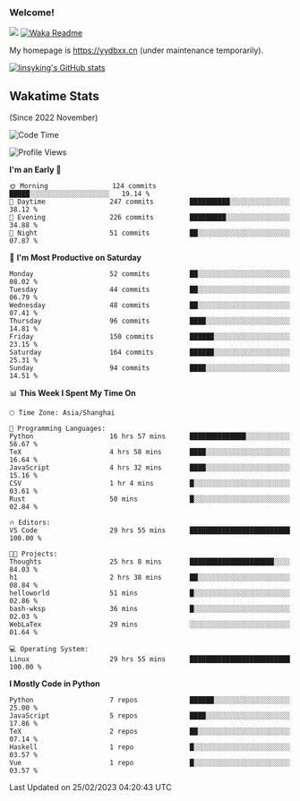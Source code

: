 ### Welcome!

![](https://visitor-badge.glitch.me/badge?page_id=linsyking.linsyking)
[![Waka Readme](https://github.com/linsyking/linsyking/actions/workflows/waka-readme.yml/badge.svg)](https://github.com/linsyking/linsyking/actions/workflows/waka-readme.yml)

My homepage is <https://yydbxx.cn> (under maintenance temporarily).

[![linsyking's GitHub stats](https://github-readme-stats.vercel.app/api?username=linsyking&show_icons=true&theme=onedark)](https://github.com/anuraghazra/github-readme-stats)

## Wakatime Stats

(Since 2022 November)

<!--START_SECTION:waka-->
![Code Time](http://img.shields.io/badge/Code%20Time-181%20hrs%2020%20mins-blue)

![Profile Views](http://img.shields.io/badge/Profile%20Views-4-blue)

**I'm an Early 🐤** 

```text
🌞 Morning                124 commits         █████░░░░░░░░░░░░░░░░░░░░   19.14 % 
🌆 Daytime                247 commits         ██████████░░░░░░░░░░░░░░░   38.12 % 
🌃 Evening                226 commits         █████████░░░░░░░░░░░░░░░░   34.88 % 
🌙 Night                  51 commits          ██░░░░░░░░░░░░░░░░░░░░░░░   07.87 % 
```
📅 **I'm Most Productive on Saturday** 

```text
Monday                   52 commits          ██░░░░░░░░░░░░░░░░░░░░░░░   08.02 % 
Tuesday                  44 commits          ██░░░░░░░░░░░░░░░░░░░░░░░   06.79 % 
Wednesday                48 commits          ██░░░░░░░░░░░░░░░░░░░░░░░   07.41 % 
Thursday                 96 commits          ████░░░░░░░░░░░░░░░░░░░░░   14.81 % 
Friday                   150 commits         ██████░░░░░░░░░░░░░░░░░░░   23.15 % 
Saturday                 164 commits         ██████░░░░░░░░░░░░░░░░░░░   25.31 % 
Sunday                   94 commits          ████░░░░░░░░░░░░░░░░░░░░░   14.51 % 
```


📊 **This Week I Spent My Time On** 

```text
🕑︎ Time Zone: Asia/Shanghai

💬 Programming Languages: 
Python                   16 hrs 57 mins      ██████████████░░░░░░░░░░░   56.67 % 
TeX                      4 hrs 58 mins       ████░░░░░░░░░░░░░░░░░░░░░   16.64 % 
JavaScript               4 hrs 32 mins       ████░░░░░░░░░░░░░░░░░░░░░   15.16 % 
CSV                      1 hr 4 mins         █░░░░░░░░░░░░░░░░░░░░░░░░   03.61 % 
Rust                     50 mins             █░░░░░░░░░░░░░░░░░░░░░░░░   02.84 % 

🔥 Editors: 
VS Code                  29 hrs 55 mins      █████████████████████████   100.00 % 

🐱‍💻 Projects: 
Thoughts                 25 hrs 8 mins       █████████████████████░░░░   84.03 % 
h1                       2 hrs 38 mins       ██░░░░░░░░░░░░░░░░░░░░░░░   08.84 % 
helloworld               51 mins             █░░░░░░░░░░░░░░░░░░░░░░░░   02.86 % 
bash-wksp                36 mins             █░░░░░░░░░░░░░░░░░░░░░░░░   02.03 % 
WebLaTex                 29 mins             ░░░░░░░░░░░░░░░░░░░░░░░░░   01.64 % 

💻 Operating System: 
Linux                    29 hrs 55 mins      █████████████████████████   100.00 % 
```

**I Mostly Code in Python** 

```text
Python                   7 repos             ██████░░░░░░░░░░░░░░░░░░░   25.00 % 
JavaScript               5 repos             ████░░░░░░░░░░░░░░░░░░░░░   17.86 % 
TeX                      2 repos             ██░░░░░░░░░░░░░░░░░░░░░░░   07.14 % 
Haskell                  1 repo              █░░░░░░░░░░░░░░░░░░░░░░░░   03.57 % 
Vue                      1 repo              █░░░░░░░░░░░░░░░░░░░░░░░░   03.57 % 
```




 Last Updated on 25/02/2023 04:20:43 UTC
<!--END_SECTION:waka-->
